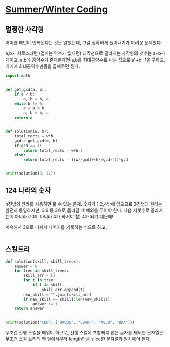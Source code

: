 # [Summer/Winter Coding](https://programmers.co.kr/learn/courses/30/lessons/49993)

## 멀쩡한 사각형

어떠한 패턴이 반복된다는 것은 알았는데, 그걸 정확하게 풀어내기가 어려운 문제였다.

a,b가 서로소라면 (겹치는 약수가 없다면) 대각선으로 갈라지는 사각형의 갯수는 a+b-1개이고, a,b에 공약수가 존재한다면 a,b를 최대공약수로 나눈 값으로 a'+b'-1을 구하고, 거기에 최대공약수만큼을 곱해주면 된다.

```python
import math


def get_gcd(a, b):
    if a < b:
        a, b = b, a
    while b != 0:
        a = a % b
        a, b = b, a
    return a


def solution(w, h):
    total_rects = w*h
    gcd = get_gcd(w, h)
    if gcd == 1:
        return total_rects - w+h-1
    else:
        return total_rects - ((w//gcd)+(h//gcd)-1)*gcd


print(solution(8, 12))
```



## 124 나라의 숫자

n진법의 원리를 사용하면 풀 수 있는 문제. 숫자가 1,2,4밖에 없으므로 3진법과 원리는 완전히 동일하지만, 3,6 등 3으로 올라갈 때 예외를 두어야 한다. 다음 자릿수로 올라가는게 아니라 (10이 아니라 4가 되어야 함) 4가 되기 때문에!

계속해서 3으로 나눠서 나머지를 기록하는 식으로 하고, 

```python

```



## 스킬트리

```python
def solution(skill, skill_trees):
    answer = 0
    for tree in skill_trees:
        skill_arr = []
        for t in tree:
            if t in skill:
                skill_arr.append(t)
        new_skill = "".join(skill_arr)
        if new_skill == skill[:len(new_skill)]:
            answer += 1
    return answer


print(solution("CBD", ["BACDE", "CBADF", "AECB", "BDA"]))
```

무조건 선행 스킬을 배워야 하므로, 선행 스킬에 포함되지 않은 글자를 제외한 문자열은 무조건 스킬 트리의 맨 앞에서부터 length만큼 slice한 문자열과 일치해야 한다.